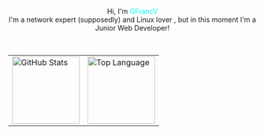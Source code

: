 <!-- Rxyhn's Aesthetic GitHub Profile -->
<div align="justify">
<!-- Profile -->
  <p align="center">
        Hi, I'm <span style="color: #01FFFFFF;">GFrancV</span> 
      <br>
        I'm a network expert (supposedly) and Linux lover , but in this moment I'm a Junior Web Developer!
      <br>
  </p>
<br>

<!-- Stats -->
<div align="center">
  <table>
    <tr>
      <td><a href="#--------"><img height="137px" align="center" alt="GitHub Stats" src="https://github-readme-stats.vercel.app/api?username=GFrancV&count_private=true&title_color=0ef5fd&bg_color=243642&text_color=fefefe&icon_color=0ef5fd&hide_border=true"/></a></td>
      <td><a href="#--------"><img height="137px" align="center" alt="Top Language" src="https://github-readme-stats.vercel.app/api/top-langs/?username=GFrancV&layout=compact&title_color=0ef5fd&bg_color=243642&text_color=fefefe&icon_color=0ef5fd&hide_border=true"/></a></td>
    </tr>
  </table>
</div>
</div>
